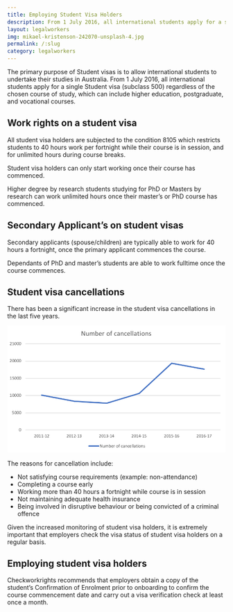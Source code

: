 ```yaml
---
title: Employing Student Visa Holders
description: From 1 July 2016, all international students apply for a single Student visa (subclass 500) regardless of the chosen course of study, which can include higher education, postgraduate, and vocational courses.  
layout: legalworkers
img: mikael-kristenson-242070-unsplash-4.jpg
permalink: /:slug
category: legalworkers
---
```


The primary purpose of Student visas is to allow international students to undertake their studies in Australia.  From 1 July 2016, all international students apply for a single Student visa (subclass 500) regardless of the chosen course of study, which can include higher education, postgraduate, and vocational courses.  

## Work rights on a student visa

All student visa holders are subjected to the condition 8105 which restricts students to 40 hours work per fortnight while their course is in session, and for unlimited hours during course breaks.

Student visa holders can only start working once their course has commenced.

Higher degree by research students studying for PhD or Masters by research can work unlimited hours once their master’s or PhD course has commenced. 

## Secondary Applicant’s on student visas

Secondary applicants (spouse/children) are typically able to work for 40 hours a fortnight, once the primary applicant commences the course. 

Dependants of PhD and master’s students are able to work fulltime once the course commences.

## Student visa cancellations

There has been a significant increase in the student visa cancellations in the last five years.

![Student Visa Cancellations 2011-2017](/assets/img/images/studentvisacancel.png "Student Visa Cancellations 2011-2017")

The reasons for cancellation include:

+ Not satisfying course requirements (example: non-attendance)
+ Completing a course early
+ Working more than 40 hours a fortnight while course is in session 
+ Not maintaining adequate health insurance 
+ Being involved in disruptive behaviour or being convicted of a criminal offence

Given the increased monitoring of student visa holders, it is extremely important that employers check the visa status of student visa holders on a regular basis.

## Employing student visa holders

Checkworkrights recommends that employers obtain a copy of the student’s Confirmation of Enrolment prior to onboarding to confirm the course commencement date and carry out a visa verification check at least once a month.